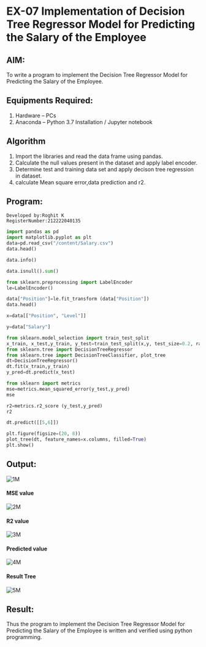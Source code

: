 # EX-07 Implementation of Decision Tree Regressor Model for Predicting the Salary of the Employee

## AIM:
To write a program to implement the Decision Tree Regressor Model for Predicting the Salary of the Employee.

## Equipments Required:
1. Hardware – PCs
2. Anaconda – Python 3.7 Installation / Jupyter notebook


## Algorithm
1. Import the libraries and read the data frame using pandas.
2. Calculate the null values present in the dataset and apply label encoder.
3. Determine test and training data set and apply decison tree regression in dataset.
4. calculate Mean square error,data prediction and r2.  

## Program:
```
Developed by:Roghit K
RegisterNumber:212222040135
```
```py
import pandas as pd
import matplotlib.pyplot as plt
data=pd.read_csv("/content/Salary.csv")
data.head()

data.info()

data.isnull().sum()

from sklearn.preprocessing import LabelEncoder
le=LabelEncoder()

data["Position"]=le.fit_transform (data["Position"])
data.head()

x=data[["Position", "Level"]]

y=data["Salary"]

from sklearn.model_selection import train_test_split
x_train, x_test,y_train, y_test=train_test_split(x,y, test_size=0.2, random_state=2)
from sklearn.tree import DecisionTreeRegressor
from sklearn.tree import DecisionTreeClassifier, plot_tree
dt=DecisionTreeRegressor()
dt.fit(x_train,y_train)
y_pred=dt.predict(x_test)

from sklearn import metrics
mse=metrics.mean_squared_error(y_test,y_pred)
mse

r2=metrics.r2_score (y_test,y_pred)
r2

dt.predict([[5,6]])

plt.figure(figsize=(20, 8))
plot_tree(dt, feature_names=x.columns, filled=True)
plt.show()

```
## Output:
![1M](https://github.com/deepikasrinivasans/Implementation-of-Decision-Tree-Regressor-Model-for-Predicting-the-Salary-of-the-Employee/assets/119393935/eb753a19-dac5-4e7b-9a8d-2f2865aff93d)
#### MSE value
![2M](https://github.com/deepikasrinivasans/Implementation-of-Decision-Tree-Regressor-Model-for-Predicting-the-Salary-of-the-Employee/assets/119393935/96291726-5a85-4fb0-88e1-6a1b25f09c66)
#### R2 value
![3M](https://github.com/deepikasrinivasans/Implementation-of-Decision-Tree-Regressor-Model-for-Predicting-the-Salary-of-the-Employee/assets/119393935/e72f8432-4549-4d43-a57f-1a670814c228)
#### Predicted value
![4M](https://github.com/deepikasrinivasans/Implementation-of-Decision-Tree-Regressor-Model-for-Predicting-the-Salary-of-the-Employee/assets/119393935/5e68b7d3-4b1e-493b-afc1-bf1fa588bfa3)
#### Result Tree
![5M](https://github.com/deepikasrinivasans/Implementation-of-Decision-Tree-Regressor-Model-for-Predicting-the-Salary-of-the-Employee/assets/119393935/bdc2ec17-7cd4-4e86-b4fe-ac355afe160c)
## Result:
Thus the program to implement the Decision Tree Regressor Model for Predicting the Salary of the Employee is written and verified using python programming.
